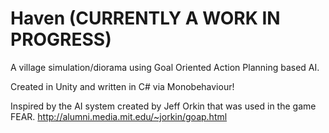 # Haven (CURRENTLY A WORK IN PROGRESS)
A village simulation/diorama using Goal Oriented Action Planning based AI. 

Created in Unity and written in C# via Monobehaviour!

Inspired by the AI system created by Jeff Orkin that was used in the game FEAR.
http://alumni.media.mit.edu/~jorkin/goap.html
